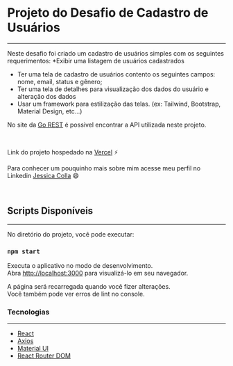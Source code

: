 # Projeto do Desafio de Cadastro de Usuários


---

Neste desafio foi criado um cadastro de usuários simples com os seguintes requerimentos:
*Exibir uma listagem de usuários cadastrados
* Ter uma tela de cadastro de usuários contento os seguintes campos: nome, email, status e
gênero;
* Ter uma tela de detalhes para visualização dos dados do usuário e alteração dos dados
* Usar um framework para estilização das telas. (ex: Tailwind, Bootstrap, Material Design, etc...)

No site da [Go REST](https://gorest.co.in
) é possivel encontrar a API utilizada neste projeto.

<br>


Link do projeto hospedado na [Vercel](desafio-cadastro-usuarios.vercel.app)  ⚡

Para conhecer um pouquinho mais sobre mim acesse meu perfil no Linkedin [Jessica Colla](https://www.linkedin.com/in/jessica-colla-4848a5116/)  😄

<br>

## Scripts Disponíveis

---
No diretório do projeto, você pode executar:

### `npm start`

Executa o aplicativo no modo de desenvolvimento.\
Abra [http://localhost:3000](http://localhost:3000) para visualizá-lo em seu navegador.

A página será recarregada quando você fizer alterações.\
Você também pode ver erros de lint no console.


### Tecnologias
---
* [React](https://expo.io/)
* [Axios](https://github.com/axios/axios)
* [Material UI](https://mui.com/pt/)
* [React Router DOM](https://v5.reactrouter.com/)
